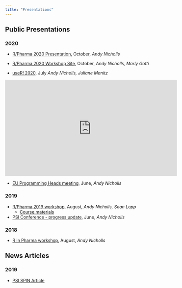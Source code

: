 ```yaml
---
title: "Presentations"
---
```


## Public Presentations

### 2020

* [R/Pharma 2020 Presentation](https://github.com/pharmaR/rpharma2020_pres), October, *Andy Nicholls*

* [R/Pharma 2020 Workshop Site](https://pharmar.github.io/rpharma2020/index.html), October, *Andy Nicholls, Marly Gotti*

* [useR! 2020](https://youtu.be/WUVUjdqifJ8), July  *Andy Nicholls, Juliane Manitz*

<iframe width="560" height="315" src="https://www.youtube.com/embed/WUVUjdqifJ8" frameborder="0" allow="accelerometer; autoplay; encrypted-media; gyroscope; picture-in-picture" allowfullscreen></iframe>

* [EU Programming Heads meeting](/presentations/eu_prog_heads.pdf), June, *Andy Nicholls*

### 2019

* [R/Pharma 2019 workshop](/presentations/rpharma_2019.pdf), August, *Andy Nicholls, Sean Lopp*
    - [Course materials](https://github.com/pharmaR/rpharma2019)
* [PSI Conference - progress update](/presentations/validation_hub.pdf), June, *Andy Nicholls*

### 2018

* [R in Pharma workshop](/presentations/R_Validation_Workshop.pdf), August, *Andy Nicholls*

## News Articles

### 2019

* [PSI SPIN Article](/presentations/spin_r_validation.pdf)